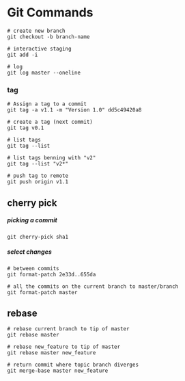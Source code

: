 
# Git Commands

```
# create new branch
git checkout -b branch-name

# interactive staging
git add -i

# log
git log master --oneline
```

### tag

```
# Assign a tag to a commit
git tag -a v1.1 -m "Version 1.0" dd5c49420a8

# create a tag (next commit)
git tag v0.1

# list tags
git tag --list

# list tags benning with "v2"
git tag --list "v2*"

# push tag to remote
git push origin v1.1
```
## cherry pick

##### picking a commit
```
git cherry-pick sha1
```

##### select changes
```
# between commits
git format-patch 2e33d..655da

# all the commits on the current branch to master/branch 
git format-patch master
```

## rebase
```
# rebase current branch to tip of master
git rebase master

# rebase new_feature to tip of master
git rebase master new_feature

# return commit where topic branch diverges
git merge-base master new_feature
```
